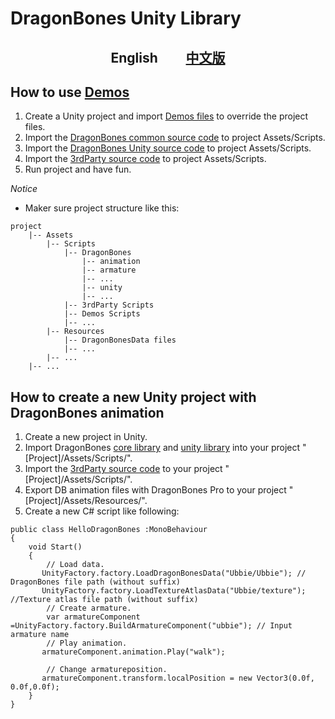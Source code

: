 # DragonBones Unity Library
<p align="center">
<h2 align="center">English          <a href="./ReadMe-zh_CN.md">中文版</a></h2>
</p>

## How to use [Demos](./Demos/)

1. Create a Unity project and import [Demos files](./Demos/) to override the project files.
2. Import the [DragonBones common source code](../DragonBones/src/) to project Assets/Scripts.
3. Import the [DragonBones Unity source code](./src/) to project Assets/Scripts.
4. Import the [3rdParty source code](../3rdParty/) to project Assets/Scripts.
5. Run project and have fun.

*Notice*
* Maker sure project structure like this:
```
project
    |-- Assets
        |-- Scripts
            |-- DragonBones
                |-- animation
                |-- armature
                |-- ...
                |-- unity
                |-- ...
            |-- 3rdParty Scripts
            |-- Demos Scripts
            |-- ...
        |-- Resources
            |-- DragonBonesData files
            |-- ...
        |-- ...
    |-- ...
```

## How to create a new Unity project with DragonBones animation

1. Create a new project in Unity.
2. Import DragonBones [core library](../DragonBones/src/) and [unity library](./src/) into your project "[Project]/Assets/Scripts/".
3. Import the [3rdParty source code](../3rdParty/) to your project "[Project]/Assets/Scripts/".
4. Export DB animation files with DragonBones Pro to your project "[Project]/Assets/Resources/".
5. Create a new C# script like following:
```
public class HelloDragonBones :MonoBehaviour
{
    void Start()
    {
        // Load data.
       UnityFactory.factory.LoadDragonBonesData("Ubbie/Ubbie"); // DragonBones file path (without suffix)
       UnityFactory.factory.LoadTextureAtlasData("Ubbie/texture"); //Texture atlas file path (without suffix) 
        // Create armature.
        var armatureComponent =UnityFactory.factory.BuildArmatureComponent("ubbie"); // Input armature name
        // Play animation.
       armatureComponent.animation.Play("walk");
        
        // Change armatureposition.
       armatureComponent.transform.localPosition = new Vector3(0.0f, 0.0f,0.0f);
    }
}
```
